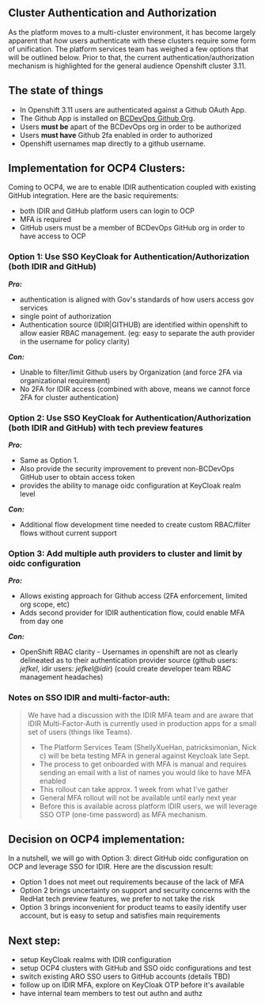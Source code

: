 ## Cluster Authentication and Authorization

As the platform moves to a multi-cluster environment, it has become largely apparent that _how_ users authenticate with these clusters require 
some form of unification. The platform services team has weighed a few options that will be outlined below. Prior to that, the current
authentication/authorization mechanism is highlighted for the general audience Openshift cluster 3.11. 


## The state of things

- In Openshift 3.11 users are authenticated against a Github OAuth App. 
- The Github App is installed on [BCDevOps Github Org](https://github.com/bcdevops).
- Users __must be__ apart of the BCDevOps org in order to be authorized
- Users __must have__ Github 2fa enabled in order to authorized
- Openshift usernames map directly to a github username.


## Implementation for OCP4 Clusters:
Coming to OCP4, we are to enable IDIR authentication coupled with existing GitHub integration. Here are the basic requirements:
- both IDIR and GitHub platform users can login to OCP
- MFA is required
- GitHub users must be a member of BCDevOps GitHub org in order to have access to OCP


### Option 1: Use SSO KeyCloak for Authentication/Authorization (both IDIR and GitHub)
***Pro:***
- authentication is aligned with Gov's standards of how users access gov services
- single point of authorization
- Authentication source (IDIR|GITHUB) are identified within openshift to allow easier RBAC management. (eg: easy to separate the auth provider in the username for policy clarity)

***Con:***
- Unable to filter/limit Github users by Organization (and force 2FA via organizational requirement)
- No 2FA for IDIR access (combined with above, means we cannot force 2FA for cluster authentication)


### Option 2: Use SSO KeyCloak for Authentication/Authorization (both IDIR and GitHub) with tech preview features
***Pro:***
- Same as Option 1.
- Also provide the security improvement to prevent non-BCDevOps GitHub user to obtain access token
- provides the ability to manage oidc configuration at KeyCloak realm level

***Con:***
- Additional flow development time needed to create custom RBAC/filter flows without current support


### Option 3: Add multiple auth providers to cluster and limit by oidc configuration
***Pro:***
- Allows existing approach for Github access (2FA enforcement, limited org scope, etc)
- Adds second provider for IDIR authentication flow, could enable MFA from day one

***Con:***
- OpenShift RBAC clarity - Usernames in openshift are not as clearly delineated as to their authentication provider source (github users: *jefkel*, idir users: *jefkel@idir*) (could create developer team RBAC management headaches)



### Notes on SSO IDIR and multi-factor-auth:
>
> We have had a discussion with the IDIR MFA team and are aware that IDIR Multi-Factor-Auth is
currently used in production apps for a small set of users (things like Teams).
> - The Platform Services Team (ShellyXueHan, patricksimonian, Nick c) will be beta testing MFA in general against Keycloak late Sept.
> - The process to get onboarded with MFA is manual and requires sending an email with a list of names you would like to have MFA enabled
> - This rollout can take approx. 1 week from what I've gather
> - General MFA rollout will not be available until early next year
> - Before this is available across platform IDIR users, we will leverage SSO OTP (one-time password) as MFA mechanism. 


## Decision on OCP4 implementation:
In a nutshell, we will go with Option 3: direct GitHub oidc configuration on OCP and leverage SSO for IDIR.
Here are the discussion result:
- Option 1 does not meet out requirements because of the lack of MFA
- Option 2 brings uncertainty on support and security concerns with the RedHat tech preview features, we prefer to not take the risk
- Option 3 brings inconvenient for product teams to easily identify user account, but is easy to setup and satisfies main requirements


## Next step:
- setup KeyCloak realms with IDIR configuration
- setup OCP4 clusters with GitHub and SSO oidc configurations and test
- switch existing ARO SSO users to GitHub accounts (details TBD)
- follow up on IDIR MFA, explore on KeyCloak OTP before it's available
- have internal team members to test out authn and authz
